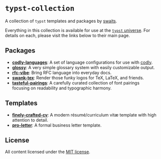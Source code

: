 # `typst-collection`

A collection of `typst` templates and packages by [swaits](https://swaits.com/about).

Everything in this collection is available for use at the [`typst`
universe](https://typst.app/universe/). For details on each, please visit the
links below to their main page.

## Packages

- [**codly-languages**](https://typst.app/universe/package/codly-languages): A
  set of language configurations for use with
  [codly](https://typst.app/universe/package/codly).
- [**glossy**](https://typst.app/universe/package/glossy): A very simple
  glossary system with easily customizable output.
- [**rfc-vibe**](https://typst.app/universe/package/rfc-vibe): Bring RFC language
  into everyday docs.
- [**swank-tex**](https://typst.app/universe/package/swank-tex): Render those
  funky logos for TeX, LaTeX, and friends.
- [**tasteful-pairings**](https://typst.app/universe/package/tasteful-pairings):
  A carefully curated collection of font pairings focusing on readability and
  typographic harmony.

## Templates

- [**finely-crafted-cv**](https://typst.app/universe/package/finely-crafted-cv):
  A modern résumé/curriculum vitæ template with high attention to detail.
- [**pro-letter**](https://typst.app/universe/package/pro-letter): A formal
  business letter template.

## License

All content licensed under the [MIT license](LICENSE).
